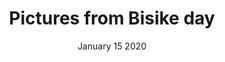 ---
layout: single_gallery_page
title: Pictures from Bisike day
description: The race against time when we cant stop and we find ourselves running through the red lights
photographer: Adanne Gbamela
date: January 15 2020
photographer: Adanne Gbamela
tags: La Familia
cover-image: gallery/lunchFamilia.jpg
album-name: BisikeDay
images:
    - image: gallery/bisikeDay-01.jpg
      title: Andre, Chisom, Papi, Gusz 
    - image: gallery/IMG-20190104-WA0002.jpg
      title: Bisike la familia
    - image: gallery/IMG-20190104-WA0018.jpg
      title: Bisike la Familia
    - image: gallery/lunchFamilia.jpg
      title: Andre  
    - image: gallery/poster-full.jpg
      title: Bialoweszewski
    - image: gallery/Screenshot_20190304050849.jpg
      title: Mama Beatrice 
    - image: gallery/nikita-tikhomirov-wlo2JlSgwyM-unsplash.jpg
      title: Air-view Unuozu 
    - image: gallery/istockphoto-494711330-612x612.jpg
      title: Papi Gusz 
    - image: gallery/Screenshot_20190529061716.jpg
      title: Over-supply
---